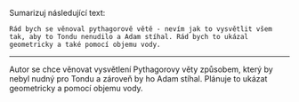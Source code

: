 Sumarizuj následující text:

```
Rád bych se věnoval pythagorově větě - nevím jak to vysvětlit všem tak, aby to Tondu nenudilo a Adam stíhal. Rád bych to ukázal geometricky a také pomocí objemu vody.
```

---

<!-- chatcmpl-749nJkUDawwm6zV0NNNNH5p7rz2T3 -->

Autor se chce věnovat vysvětlení Pythagorovy věty způsobem, který by nebyl nudný pro Tondu a zároveň by ho Adam stíhal. Plánuje to ukázat geometricky a pomocí objemu vody.